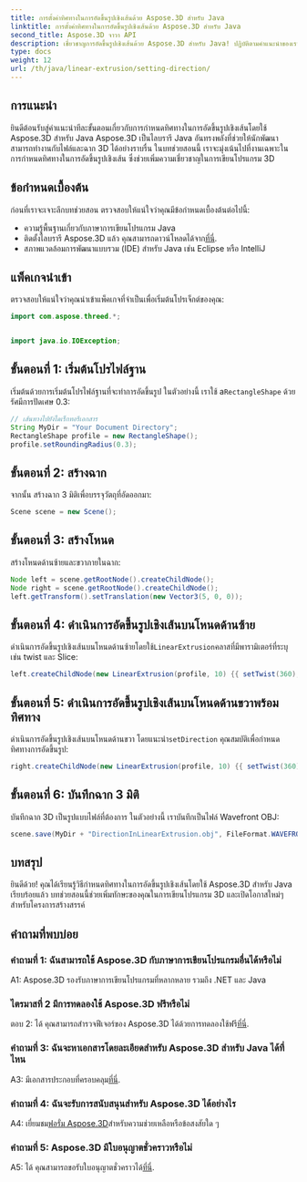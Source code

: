 ```yaml
---
title: การตั้งค่าทิศทางในการอัดขึ้นรูปเชิงเส้นด้วย Aspose.3D สำหรับ Java
linktitle: การตั้งค่าทิศทางในการอัดขึ้นรูปเชิงเส้นด้วย Aspose.3D สำหรับ Java
second_title: Aspose.3D จาวา API
description: เชี่ยวชาญการอัดขึ้นรูปเชิงเส้นด้วย Aspose.3D สำหรับ Java! ปฏิบัติตามคำแนะนำของเราสำหรับการเขียนโปรแกรม 3D ที่ราบรื่น ดาวน์โหลดตอนนี้เพื่อรับประสบการณ์ที่น่าหลงใหล
type: docs
weight: 12
url: /th/java/linear-extrusion/setting-direction/
---
```

## การแนะนำ

ยินดีต้อนรับสู่คำแนะนำทีละขั้นตอนเกี่ยวกับการกำหนดทิศทางในการอัดขึ้นรูปเชิงเส้นโดยใช้ Aspose.3D สำหรับ Java Aspose.3D เป็นไลบรารี Java อันทรงพลังที่ช่วยให้นักพัฒนาสามารถทำงานกับไฟล์และฉาก 3D ได้อย่างราบรื่น ในบทช่วยสอนนี้ เราจะมุ่งเน้นไปที่งานเฉพาะในการกำหนดทิศทางในการอัดขึ้นรูปเชิงเส้น ซึ่งช่วยเพิ่มความเชี่ยวชาญในการเขียนโปรแกรม 3D

## ข้อกำหนดเบื้องต้น

ก่อนที่เราจะเจาะลึกบทช่วยสอน ตรวจสอบให้แน่ใจว่าคุณมีข้อกำหนดเบื้องต้นต่อไปนี้:

- ความรู้พื้นฐานเกี่ยวกับภาษาการเขียนโปรแกรม Java
-  ติดตั้งไลบรารี Aspose.3D แล้ว คุณสามารถดาวน์โหลดได้จาก[ที่นี่](https://releases.aspose.com/3d/java/).
- สภาพแวดล้อมการพัฒนาแบบรวม (IDE) สำหรับ Java เช่น Eclipse หรือ IntelliJ

## แพ็คเกจนำเข้า

ตรวจสอบให้แน่ใจว่าคุณนำเข้าแพ็คเกจที่จำเป็นเพื่อเริ่มต้นโปรเจ็กต์ของคุณ:

```java
import com.aspose.threed.*;


import java.io.IOException;
```

## ขั้นตอนที่ 1: เริ่มต้นโปรไฟล์ฐาน

 เริ่มต้นด้วยการเริ่มต้นโปรไฟล์ฐานที่จะทำการอัดขึ้นรูป ในตัวอย่างนี้ เราใช้ a`RectangleShape` ด้วยรัศมีการปัดเศษ 0.3:

```java
// เส้นทางไปยังไดเร็กทอรีเอกสาร
String MyDir = "Your Document Directory";
RectangleShape profile = new RectangleShape();
profile.setRoundingRadius(0.3);
```

## ขั้นตอนที่ 2: สร้างฉาก

จากนั้น สร้างฉาก 3 มิติเพื่อบรรจุวัตถุที่อัดออกมา:

```java
Scene scene = new Scene();
```

## ขั้นตอนที่ 3: สร้างโหนด

สร้างโหนดด้านซ้ายและขวาภายในฉาก:

```java
Node left = scene.getRootNode().createChildNode();
Node right = scene.getRootNode().createChildNode();
left.getTransform().setTranslation(new Vector3(5, 0, 0));
```

## ขั้นตอนที่ 4: ดำเนินการอัดขึ้นรูปเชิงเส้นบนโหนดด้านซ้าย

 ดำเนินการอัดขึ้นรูปเชิงเส้นบนโหนดด้านซ้ายโดยใช้`LinearExtrusion`คลาสที่มีพารามิเตอร์ที่ระบุ เช่น twist และ Slice:

```java
left.createChildNode(new LinearExtrusion(profile, 10) {{ setTwist(360); setSlices(100); }});
```

## ขั้นตอนที่ 5: ดำเนินการอัดขึ้นรูปเชิงเส้นบนโหนดด้านขวาพร้อมทิศทาง

 ดำเนินการอัดขึ้นรูปเชิงเส้นบนโหนดด้านขวา โดยแนะนำ`setDirection` คุณสมบัติเพื่อกำหนดทิศทางการอัดขึ้นรูป:

```java
right.createChildNode(new LinearExtrusion(profile, 10) {{ setTwist(360); setSlices(100); setDirection(new Vector3(0.3, 0.2, 1));}});
```

## ขั้นตอนที่ 6: บันทึกฉาก 3 มิติ

บันทึกฉาก 3D เป็นรูปแบบไฟล์ที่ต้องการ ในตัวอย่างนี้ เราบันทึกเป็นไฟล์ Wavefront OBJ:

```java
scene.save(MyDir + "DirectionInLinearExtrusion.obj", FileFormat.WAVEFRONTOBJ);
```

## บทสรุป

ยินดีด้วย! คุณได้เรียนรู้วิธีกำหนดทิศทางในการอัดขึ้นรูปเชิงเส้นโดยใช้ Aspose.3D สำหรับ Java เรียบร้อยแล้ว บทช่วยสอนนี้ช่วยเพิ่มทักษะของคุณในการเขียนโปรแกรม 3D และเปิดโอกาสใหม่ๆ สำหรับโครงการสร้างสรรค์

## คำถามที่พบบ่อย

### คำถามที่ 1: ฉันสามารถใช้ Aspose.3D กับภาษาการเขียนโปรแกรมอื่นได้หรือไม่

A1: Aspose.3D รองรับภาษาการเขียนโปรแกรมที่หลากหลาย รวมถึง .NET และ Java

### ไตรมาสที่ 2 มีการทดลองใช้ Aspose.3D ฟรีหรือไม่

 ตอบ 2: ได้ คุณสามารถสำรวจฟีเจอร์ของ Aspose.3D ได้ด้วยการทดลองใช้ฟรี[ที่นี่](https://releases.aspose.com/).

### คำถามที่ 3: ฉันจะหาเอกสารโดยละเอียดสำหรับ Aspose.3D สำหรับ Java ได้ที่ไหน

 A3: มีเอกสารประกอบที่ครอบคลุม[ที่นี่](https://reference.aspose.com/3d/java/).

### คำถามที่ 4: ฉันจะรับการสนับสนุนสำหรับ Aspose.3D ได้อย่างไร

 A4: เยี่ยมชม[ฟอรั่ม Aspose.3D](https://forum.aspose.com/c/3d/18)สำหรับความช่วยเหลือหรือข้อสงสัยใด ๆ

### คำถามที่ 5: Aspose.3D มีใบอนุญาตชั่วคราวหรือไม่

 A5: ได้ คุณสามารถขอรับใบอนุญาตชั่วคราวได้[ที่นี่](https://purchase.aspose.com/temporary-license/).